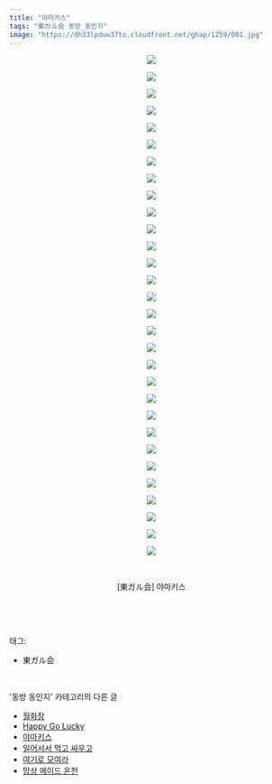 ```yaml
---
title: "야마키스"
tags: "東ガル会 동방_동인지"
image: "https://dh33lpduw37to.cloudfront.net/ghap/1259/001.jpg"
---
```

<div class="article">
<p style="text-align: center; clear: none; float: none;"><img src="{{ site.imgserver2 }}/ghap/1259/001.jpg"/></p>
<p style="text-align: center; clear: none; float: none;"><img src="{{ site.imgserver2 }}/ghap/1259/002.jpg"/></p>
<p style="text-align: center; clear: none; float: none;"><img src="{{ site.imgserver2 }}/ghap/1259/003.jpg"/></p>
<p style="text-align: center; clear: none; float: none;"><img src="{{ site.imgserver2 }}/ghap/1259/004.jpg"/></p>
<p style="text-align: center; clear: none; float: none;"><img src="{{ site.imgserver2 }}/ghap/1259/005.jpg"/></p>
<p style="text-align: center; clear: none; float: none;"><img src="{{ site.imgserver2 }}/ghap/1259/006.jpg"/></p>
<p style="text-align: center; clear: none; float: none;"><img src="{{ site.imgserver2 }}/ghap/1259/007.jpg"/></p>
<p style="text-align: center; clear: none; float: none;"><img src="{{ site.imgserver2 }}/ghap/1259/008.jpg"/></p>
<p style="text-align: center; clear: none; float: none;"><img src="{{ site.imgserver2 }}/ghap/1259/009.jpg"/></p>
<p style="text-align: center; clear: none; float: none;"><img src="{{ site.imgserver2 }}/ghap/1259/010.jpg"/></p>
<p style="text-align: center; clear: none; float: none;"><img src="{{ site.imgserver2 }}/ghap/1259/011.jpg"/></p>
<p style="text-align: center; clear: none; float: none;"><img src="{{ site.imgserver2 }}/ghap/1259/012.jpg"/></p>
<p style="text-align: center; clear: none; float: none;"><img src="{{ site.imgserver2 }}/ghap/1259/013.jpg"/></p>
<p style="text-align: center; clear: none; float: none;"><img src="{{ site.imgserver2 }}/ghap/1259/014.jpg"/></p>
<p style="text-align: center; clear: none; float: none;"><img src="{{ site.imgserver2 }}/ghap/1259/015.jpg"/></p>
<p style="text-align: center; clear: none; float: none;"><img src="{{ site.imgserver2 }}/ghap/1259/016.jpg"/></p>
<p style="text-align: center; clear: none; float: none;"><img src="{{ site.imgserver2 }}/ghap/1259/017.jpg"/></p>
<p style="text-align: center; clear: none; float: none;"><img src="{{ site.imgserver2 }}/ghap/1259/018.jpg"/></p>
<p style="text-align: center; clear: none; float: none;"><img src="{{ site.imgserver2 }}/ghap/1259/019.jpg"/></p>
<p style="text-align: center; clear: none; float: none;"><img src="{{ site.imgserver2 }}/ghap/1259/020.jpg"/></p>
<p style="text-align: center; clear: none; float: none;"><img src="{{ site.imgserver2 }}/ghap/1259/021.jpg"/></p>
<p style="text-align: center; clear: none; float: none;"><img src="{{ site.imgserver2 }}/ghap/1259/022.jpg"/></p>
<p style="text-align: center; clear: none; float: none;"><img src="{{ site.imgserver2 }}/ghap/1259/023.jpg"/></p>
<p style="text-align: center; clear: none; float: none;"><img src="{{ site.imgserver2 }}/ghap/1259/024.jpg"/></p>
<p style="text-align: center; clear: none; float: none;"><img src="{{ site.imgserver2 }}/ghap/1259/025.jpg"/></p>
<p style="text-align: center; clear: none; float: none;"><img src="{{ site.imgserver2 }}/ghap/1259/026.jpg"/></p>
<p style="text-align: center; clear: none; float: none;"><img src="{{ site.imgserver2 }}/ghap/1259/027.jpg"/></p>
<p style="text-align: center; clear: none; float: none;"><img src="{{ site.imgserver2 }}/ghap/1259/028.jpg"/></p>
<p style="text-align: center; clear: none; float: none;"><img src="{{ site.imgserver2 }}/ghap/1259/029.jpg"/></p>
<p style="text-align: center; clear: none; float: none;"><img src="{{ site.imgserver2 }}/ghap/1259/030.jpg"/></p>
<p style="text-align: center; clear: none; float: none;"><br/></p>
<p style="text-align: center; clear: none; float: none;">[東ガル会] 야마키스</p>
<p><br/></p>
</div><br/>
<div class="tagTrail">
<p>태그: </p>
<ul>
<li>東ガル会</li>
</ul>
</div><br/>
<div class="another">
<p>'동방 동인지' 카테고리의 다른 글</p>
<ul>
<li><a href="/ghap_1262">월화장</a></li>
<li><a href="/ghap_1260">Happy Go Lucky</a></li>
<li><a href="/ghap_1259">야마키스</a></li>
<li><a href="/ghap_1257">일어서서 먹고 싸우고</a></li>
<li><a href="/ghap_1256">여기로 모여라</a></li>
<li><a href="/ghap_1255">망상 메이드 온천</a></li>
</ul>
</div><br/>
<div class="cb_module cb_fluid">
<div class="cb_wrt cb_profile">
</div><!-- commentList close -->
</div><br/>
